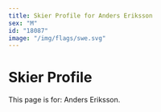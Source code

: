 ```yaml
---
title: Skier Profile for Anders Eriksson
sex: "M"
id: "18087"
image: "/img/flags/swe.svg" 
---
```


# Skier Profile

This page is for: Anders Eriksson.
    